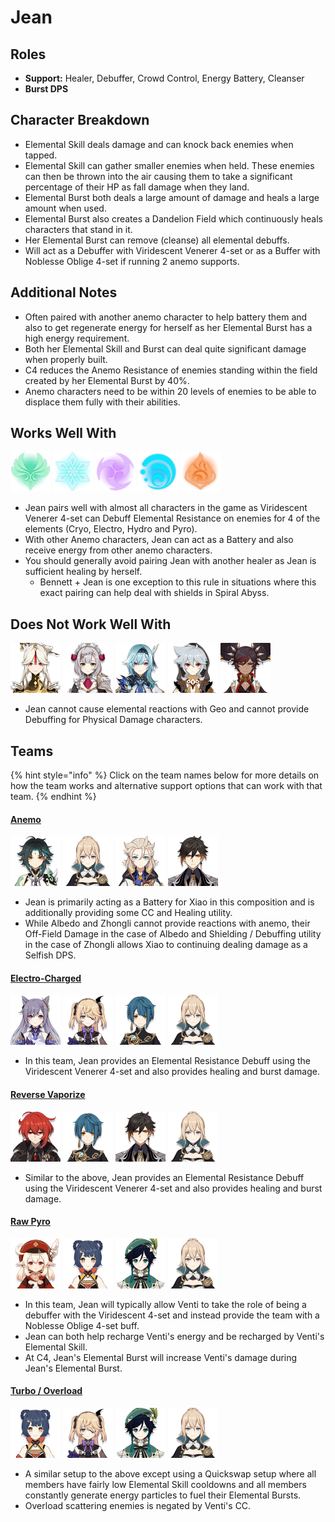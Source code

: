 # Jean

## Roles

* **Support:** Healer, Debuffer, Crowd Control, Energy Battery, Cleanser
* **Burst DPS**

## Character Breakdown

* Elemental Skill deals damage and can knock back enemies when tapped. 
* Elemental Skill can gather smaller enemies when held. These enemies can then be thrown into the air causing them to take a significant percentage of their HP as fall damage when they land.
* Elemental Burst both deals a large amount of damage and heals a large amount when used.
* Elemental Burst also creates a Dandelion Field which continuously heals characters that stand in it.
* Her Elemental Burst can remove \(cleanse\) all elemental debuffs.
* Will act as a Debuffer with Viridescent Venerer 4-set or as a Buffer with Noblesse Oblige 4-set if running 2 anemo supports.

## **Additional Notes**

* Often paired with another anemo character to help battery them and also to get regenerate energy for herself as her Elemental Burst has a high energy requirement.
* Both her Elemental Skill and Burst can deal quite significant damage when properly built.
* C4 reduces the Anemo Resistance of enemies standing within the field created by her Elemental Burst by 40%.
* Anemo characters need to be within 20 levels of enemies to be able to displace them fully with their abilities.

## Works Well With

  ![](../../.gitbook/assets/element_anemo.webp) ![](../../.gitbook/assets/element_cryo.webp) ![](../../.gitbook/assets/element_electro.webp) ![](../../.gitbook/assets/element_hydro.webp) ![](../../.gitbook/assets/element_pyro.webp) 

* Jean pairs well with almost all characters in the game as Viridescent Venerer 4-set can Debuff Elemental Resistance on enemies for 4 of the elements \(Cryo, Electro, Hydro and Pyro\).
* With other Anemo characters, Jean can act as a Battery and also receive energy from other anemo characters.
* You should generally avoid pairing Jean with another healer as Jean is sufficient healing by herself.
  * Bennett + Jean is one exception to this rule in situations where this exact pairing can help deal with shields in Spiral Abyss.

## Does Not Work Well With

 ![](../../.gitbook/assets/ui_avataricon_ningguang.png) ![](../../.gitbook/assets/ui_avataricon_noelle.png) ![](../../.gitbook/assets/ui_avataricon_eula.png) ![](../../.gitbook/assets/ui_avataricon_razor.png) ![](../../.gitbook/assets/ui_avataricon_xinyan.png) 

* Jean cannot cause elemental reactions with Geo and cannot provide Debuffing for Physical Damage characters.

## Teams

{% hint style="info" %}
Click on the team names below for more details on how the team works and alternative support options that can work with that team.
{% endhint %}

#### [Anemo](./)

![](../../.gitbook/assets/ui_avataricon_xiao.png) ![](../../.gitbook/assets/ui_avataricon_jean.png) ![](../../.gitbook/assets/ui_avataricon_albedo.png) ![](../../.gitbook/assets/ui_avataricon_zhongli.png) 

* Jean is primarily acting as a Battery for Xiao in this composition and is additionally providing some CC and Healing utility.
* While Albedo and Zhongli cannot provide reactions with anemo, their Off-Field Damage in the case of Albedo and Shielding / Debuffing utility in the case of Zhongli allows Xiao to continuing dealing damage as a Selfish DPS.

#### [Electro-Charged](../../teams/electro-charged.md)

![](../../.gitbook/assets/ui_avataricon_keqing.png) ![](../../.gitbook/assets/ui_avataricon_fischl.png) ![](../../.gitbook/assets/ui_avataricon_xingqiu.png) ![](../../.gitbook/assets/ui_avataricon_jean.png) 

* In this team, Jean provides an Elemental Resistance Debuff using the Viridescent Venerer 4-set and also provides healing and burst damage.

#### [Reverse Vaporize](../../teams/reverse-vaporize.md)

![](../../.gitbook/assets/ui_avataricon_diluc.png) ![](../../.gitbook/assets/ui_avataricon_xingqiu.png) ![](../../.gitbook/assets/ui_avataricon_zhongli.png) ![](../../.gitbook/assets/ui_avataricon_jean.png) 

* Similar to the above, Jean provides an Elemental Resistance Debuff using the Viridescent Venerer 4-set and also provides healing and burst damage.

#### [Raw Pyro](../../teams/pyro.md)

![](../../.gitbook/assets/ui_avataricon_klee.png) ![](../../.gitbook/assets/ui_avataricon_xiangling.png) ![](../../.gitbook/assets/ui_avataricon_venti.png) ![](../../.gitbook/assets/ui_avataricon_jean.png) 

* In this team, Jean will typically allow Venti to take the role of being a debuffer with the Viridescent 4-set and instead provide the team with a Noblesse Oblige 4-set buff.
* Jean can both help recharge Venti's energy and be recharged by Venti's Elemental Skill.
* At C4, Jean's Elemental Burst will increase Venti's damage during Jean's Elemental Burst.

#### [Turbo / Overload](../../teams/overload.md)

![](../../.gitbook/assets/ui_avataricon_xiangling.png) ![](../../.gitbook/assets/ui_avataricon_fischl.png) ![](../../.gitbook/assets/ui_avataricon_venti.png) ![](../../.gitbook/assets/ui_avataricon_jean.png) 

* A similar setup to the above except using a Quickswap setup where all members have fairly low Elemental Skill cooldowns and all members constantly generate energy particles to fuel their Elemental Bursts.
* Overload scattering enemies is negated by Venti's CC.

